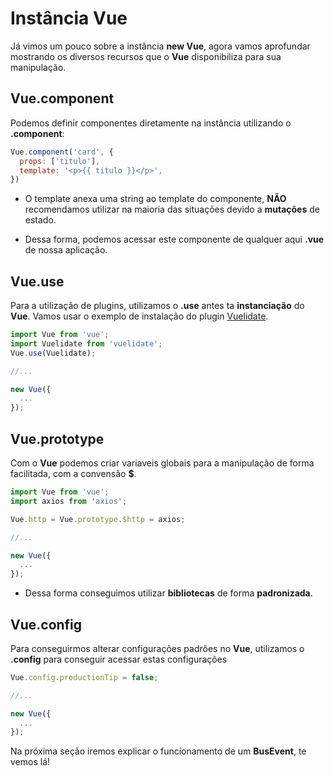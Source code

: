 # Instância Vue

Já vimos um pouco sobre a instância **new Vue**, agora vamos aprofundar mostrando os diversos recursos que o **Vue** disponibiliza para sua manipulação.

## Vue.component

Podemos definir componentes diretamente na instância utilizando o **.component**:

```js
Vue.component('card', {
  props: ['titulo'],
  template: '<p>{{ titulo }}</p>',
})
```

* O template anexa uma string ao template do componente, **NÃO** recomendamos utilizar na maioria das situações devido a **mutações** de estado.

* Dessa forma, podemos acessar este componente de qualquer aqui **.vue** de nossa aplicação.

## Vue.use

Para a utilização de plugins, utilizamos o **.use** antes ta **instanciação** do **Vue**. Vamos usar o exemplo de instalação do plugin [Vuelidate](https://vuelidate.js.org).

```js
import Vue from 'vue';
import Vuelidate from 'vuelidate';
Vue.use(Vuelidate);

//...

new Vue({
  ...
});
```

## Vue.prototype

Com o **Vue** podemos criar variaveis globais para a manipulação de forma facilitada, com a convensão **$**.

```js
import Vue from 'vue';
import axios from 'axios';

Vue.http = Vue.prototype.$http = axios;

//...

new Vue({
  ...
});
```

* Dessa forma conseguimos utilizar **bibliotecas** de forma **padronizada**.

## Vue.config

Para conseguirmos alterar configurações padrões no **Vue**, utilizamos o **.config** para conseguir acessar estas configurações

```js
Vue.config.productionTip = false;

//...

new Vue({
  ...
});
```

Na próxima seção iremos explicar o funcionamento de um **BusEvent**, te vemos lá!




